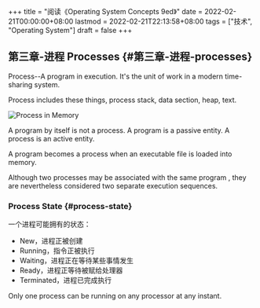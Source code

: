 +++
title = "阅读《Operating System Concepts 9ed》"
date = 2022-02-21T00:00:00+08:00
lastmod = 2022-02-21T22:13:58+08:00
tags = ["技术", "Operating System"]
draft = false
+++

## 第三章-进程 Processes {#第三章-进程-processes}

Process--A program in execution. It's the unit of work in a modern time-sharing system.

Process includes these things, process stack, data section, heap, text.

![](https://static-1258637336.cos.ap-shanghai.myqcloud.com/process-in-memory.svg "Process in Memory")

A program by itself is not a process. A program is a passive entity. A process is an active entity.

A program becomes a process when an executable file is loaded into memory.

Although two processes may be associated with the same program , they are nevertheless considered two separate execution sequences.

### Process State {#process-state}

一个进程可能拥有的状态：

- New，进程正被创建
- Running，指令正被执行
- Waiting，进程正在等待某些事情发生
- Ready，进程正等待被赋给处理器
- Terminated，进程已完成执行

Only one process can be running on any processor at any instant.
